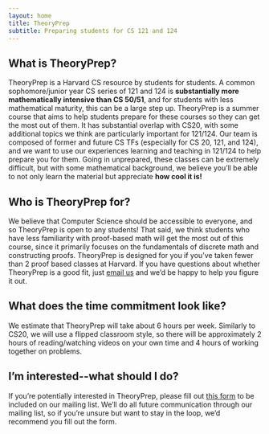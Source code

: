 ```yaml
---
layout: home
title: TheoryPrep
subtitle: Preparing students for CS 121 and 124
---
```


## What is TheoryPrep?

TheoryPrep is a Harvard CS resource by students for students. A common sophomore/junior year CS series of 121 and 124 is **substantially more mathematically intensive than CS 50/51**, and for students with less mathematical maturity, this can be a large step up. TheoryPrep is a summer course that aims to help students prepare for these courses so they can get the most out of them. It has substantial overlap with CS20, with some additional topics we think are particularly important for 121/124. Our team is composed of former and future CS TFs (especially for CS 20, 121, and 124), and we want to use our experiences learning and teaching in 121/124 to help prepare you for them. Going in unprepared, these classes can be extremely difficult, but with some mathematical background, we believe you’ll be able to not only learn the material but appreciate **how cool it is!**

## Who is TheoryPrep for?

We believe that Computer Science should be accessible to everyone, and so TheoryPrep is open to any students! That said, we think students who have less familiarity with proof-based math will get the most out of this course, since it primarily focuses on the fundamentals of discrete math and constructing proofs. TheoryPrep is designed for you if you’ve taken fewer than 2 proof based classes at Harvard. If you have questions about whether TheoryPrep is a good fit, just [email us](mailto:alexanderchin@college.harvard.edu) and we’d be happy to help you figure it out.

## What does the time commitment look like?

We estimate that TheoryPrep will take about 6 hours per week. Similarly to CS20, we will use a flipped classroom style, so there will be approximately 2 hours of reading/watching videos on your own time and 4 hours of working together on problems.

## I’m interested--what should I do?

If you’re potentially interested in TheoryPrep, please fill out [this form](https://docs.google.com/forms/d/e/1FAIpQLSeg81QWFB5IOG_WocTNKqlmi1-4Xq_6M5nx8BZEMdPFwwFZVg/viewform) to be included on our mailing list. We’ll do all future communication through our mailing list, so if you’re unsure but want to stay in the loop, we’d recommend you fill out the form.
